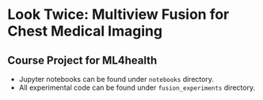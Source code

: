 # Look Twice: Multiview Fusion for Chest Medical Imaging
##  Course Project for ML4health

- Jupyter notebooks can be found under `notebooks` directory.
- All experimental code can be found under `fusion_experiments` directory.
